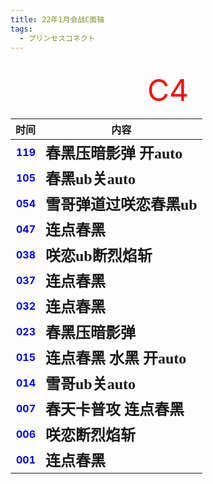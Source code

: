 ```yaml
---
title: 22年1月会战C面轴
tags:
  - プリンセスコネクト
---
```


<br/>
<div align="center">
<font color=red size="25"> C4 </font>
</div>

|                                时间 | 内容                                                |
|----------------------------------:|---------------------------------------------------|
| **<font color=blue> 119 </font>** | **<font face="黑体" size=5> 春黑压暗影弹 开auto </font>**  |
| **<font color=blue> 105 </font>** | **<font face="黑体" size=5> 春黑ub关auto </font>**     |
| **<font color=blue> 054 </font>** | **<font face="黑体" size=5> 雪哥弹道过咲恋春黑ub </font>**   |
| **<font color=blue> 047 </font>** | **<font face="黑体" size=5> 连点春黑 </font>**          |
| **<font color=blue> 038 </font>** | **<font face="黑体" size=5> 咲恋ub断烈焰斩 </font>**      |
| **<font color=blue> 037 </font>** | **<font face="黑体" size=5> 连点春黑 </font>**          |
| **<font color=blue> 032 </font>** | **<font face="黑体" size=5> 连点春黑 </font>**          |
| **<font color=blue> 023 </font>** | **<font face="黑体" size=5> 春黑压暗影弹 </font>**        |
| **<font color=blue> 015 </font>** | **<font face="黑体" size=5> 连点春黑 水黑 开auto </font>** |
| **<font color=blue> 014 </font>** | **<font face="黑体" size=5> 雪哥ub关auto </font>**     |
| **<font color=blue> 007 </font>** | **<font face="黑体" size=5> 春天卡普攻 连点春黑 </font>**    |
| **<font color=blue> 006 </font>** | **<font face="黑体" size=5> 咲恋断烈焰斩 </font>**        |
| **<font color=blue> 001 </font>** | **<font face="黑体" size=5> 连点春黑 </font>**          |
